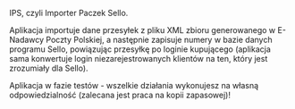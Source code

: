 IPS, czyli Importer Paczek Sello.

Aplikacja importuje dane przesyłek z pliku XML zbioru generowanego w E-Nadawcy Poczty Polskiej, a następnie zapisuje numery w bazie danych programu Sello, powiązując przesyłkę po loginie kupującego (aplikacja sama konwertuje login niezarejestrowanych klientów na ten, który jest zrozumiały dla Sello).

Aplikacja w fazie testów - wszelkie działania wykonujesz na własną odpowiedzialność (zalecana jest praca na kopii zapasowej)!
